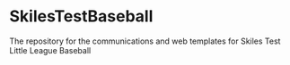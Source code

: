 # SkilesTestBaseball
The repository for the communications and web templates for Skiles Test Little League Baseball
